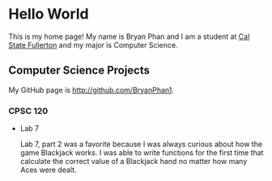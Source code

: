 # Hello World

This is my home page! My name is Bryan Phan and I am a student at [Cal State Fullerton](http://www.fullerton.edu/) and my major is Computer Science.

## Computer Science Projects

My GitHub page is http://github.com/BryanPhan1.

### CPSC 120

* Lab 7

    Lab 7, part 2 was a favorite because I was always curious about how the
    game Blackjack works. I was able to write functions for the first time
    that calculate the correct value of a Blackjack hand no matter how many
    Aces were dealt.